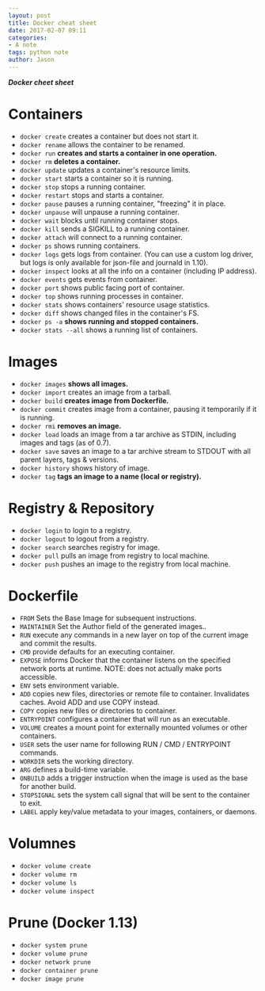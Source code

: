 ```yaml
---
layout: post
title: Docker cheat sheet
date: 2017-02-07 09:11
categories:
- A note
tags: python note
author: Jason
---
```

<p><strong><em>Docker cheet sheet</em></strong></p>

# Containers
 * `docker create` creates a container but does not start it.
 * `docker rename` allows the container to be renamed.
 * `docker run` **creates and starts a container in one operation.**
 * `docker rm` **deletes a container.**
 * `docker update` updates a container's resource limits.
 * `docker start` starts a container so it is running.
 * `docker stop` stops a running container.
 * `docker restart` stops and starts a container.
 * `docker pause` pauses a running container, "freezing" it in place.
 * `docker unpause` will unpause a running container.
 * `docker wait` blocks until running container stops.
 * `docker kill` sends a SIGKILL to a running container.
 * `docker attach` will connect to a running container.
 * `docker ps` shows running containers.
 * `docker logs` gets logs from container. (You can use a custom log driver, but logs is only available for json-file and journald in 1.10).
 * `docker inspect` looks at all the info on a container (including IP address).
 * `docker events` gets events from container.
 * `docker port` shows public facing port of container.
 * `docker top` shows running processes in container.
 * `docker stats` shows containers' resource usage statistics.
 * `docker diff` shows changed files in the container's FS.
 * `docker ps -a` **shows running and stopped containers.**
 * `docker stats --all` shows a running list of containers.

# Images
* `docker images` **shows all images.**
* `docker import` creates an image from a tarball.
* `docker build` **creates image from Dockerfile.**
* `docker commit` creates image from a container, pausing it temporarily if it is running.
* `docker rmi` **removes an image.**
* `docker load` loads an image from a tar archive as STDIN, including images and tags (as of 0.7).
* `docker save` saves an image to a tar archive stream to STDOUT with all parent layers, tags & versions.
* `docker history` shows history of image.
* `docker tag` **tags an image to a name (local or registry).**

# Registry & Repository
* `docker login` to login to a registry.
* `docker logout` to logout from a registry.
* `docker search` searches registry for image.
* `docker pull` pulls an image from registry to local machine.
* `docker push` pushes an image to the registry from local machine.

# Dockerfile
* `FROM` Sets the Base Image for subsequent instructions.
* `MAINTAINER` Set the Author field of the generated images..
* `RUN` execute any commands in a new layer on top of the current image and commit the results.
* `CMD` provide defaults for an executing container.
* `EXPOSE` informs Docker that the container listens on the specified network ports at runtime. NOTE: does not actually make ports accessible.
* `ENV` sets environment variable.
* `ADD` copies new files, directories or remote file to container. Invalidates caches. Avoid ADD and use COPY instead.
* `COPY` copies new files or directories to container.
* `ENTRYPOINT` configures a container that will run as an executable.
* `VOLUME` creates a mount point for externally mounted volumes or other containers.
* `USER` sets the user name for following RUN / CMD / ENTRYPOINT commands.
* `WORKDIR` sets the working directory.
* `ARG` defines a build-time variable.
* `ONBUILD` adds a trigger instruction when the image is used as the base for another build.
* `STOPSIGNAL` sets the system call signal that will be sent to the container to exit.
* `LABEL` apply key/value metadata to your images, containers, or daemons.

# Volumnes
* `docker volume create`
* `docker volume rm`
* `docker volume ls`
* `docker volume inspect`

# Prune (Docker 1.13)
* `docker system prune`
* `docker volume prune`
* `docker network prune`
* `docker container prune`
* `docker image prune`
